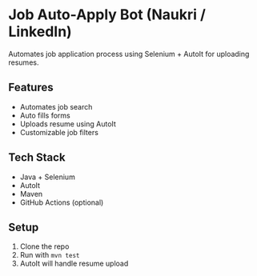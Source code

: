 #  Job Auto-Apply Bot (Naukri / LinkedIn)

 Automates job application process using Selenium + AutoIt for uploading resumes.

##  Features

- Automates job search
- Auto fills forms
- Uploads resume using AutoIt
- Customizable job filters

##  Tech Stack

- Java + Selenium
- AutoIt
- Maven
- GitHub Actions (optional)

##  Setup

1. Clone the repo
2. Run with `mvn test`
3. AutoIt will handle resume upload






